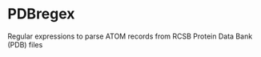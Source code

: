 PDBregex
========

Regular expressions to parse ATOM records from RCSB Protein Data Bank (PDB) files
